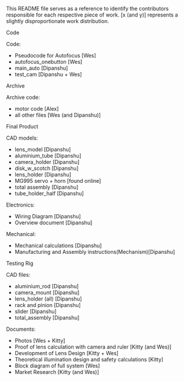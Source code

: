 
This README file serves as a reference to identify the contributors responsible for each respective piece of work. [x (and y)] represents a slightly disproportionate work distribution. 

Code

Code: 
- Pseudocode for Autofocus [Wes]
- autofocus_onebutton [Wes]
- main_auto [Dipanshu]
- test_cam [Dipanshu + Wes]





Archive

Archive code:
- motor code [Alex]
- all other files [Wes (and Dipanshu)]





Final Product

CAD models: 
- lens_model [Dipanshu]
- aluminium_tube [Dipanshu]
- camera_holder [Dipanshu]
- disk_w_scotch [Dipanshu]
- lens_holder [Dipanshu]
- MG995 servo + horn [found online]
- total assembly [Dipanshu]
- tube_holder_half [Dipanshu]

Electronics: 
- Wiring Diagram [Dipanshu] 
- Overview document [Dipanshu]

Mechanical: 
- Mechanical calculations [Dipanshu]
- Manufacturing and Assembly instructions(Mechanism)[Dipanshu]





Testing Rig

CAD files: 
- aluminium_rod [Dipanshu]
- camera_mount [Dipanshu] 
- lens_holder (all) [Dipanshu] 
- rack and pinion [Dipanshu] 
- slider [Dipanshu] 
- total_assembly [Dipanshu]

Documents:
- Photos [Wes + Kitty]
- Proof of lens calculation with camera and ruler [Kitty (and Wes)]
- Development of Lens Design [Kitty + Wes]
- Theoretical illumination design and safety calculations [Kitty]
- Block diagram of full system [Wes]
- Market Research [Kitty (and Wes)]
